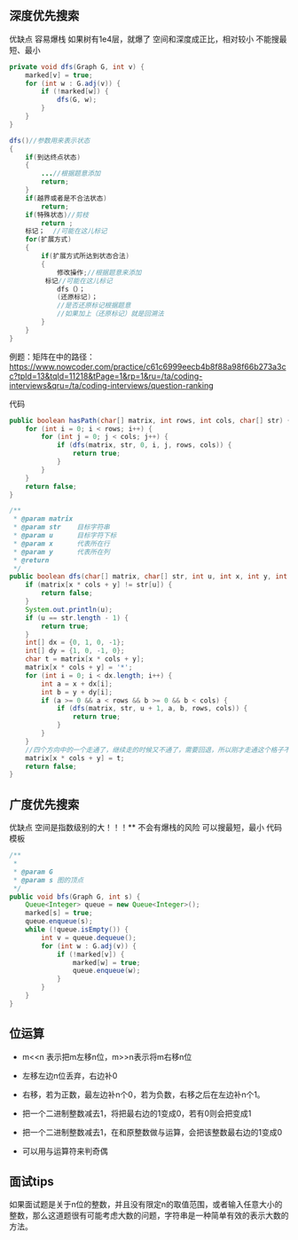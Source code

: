 ## 深度优先搜索

优缺点
容易爆栈 如果树有1e4层，就爆了
空间和深度成正比，相对较小
不能搜最短、最小

```java
private void dfs(Graph G, int v) {
    marked[v] = true;
    for (int w : G.adj(v)) {
        if (!marked[w]) {
            dfs(G, w);
        }
    }
}
```
```java
dfs()//参数用来表示状态  
{  
    if(到达终点状态)  
    {  
        ...//根据题意添加  
        return;  
    }  
    if(越界或者是不合法状态)  
        return;  
    if(特殊状态)//剪枝
        return ;
    标记；  //可能在这儿标记
    for(扩展方式)  
    {  
        if(扩展方式所达到状态合法)  
        {  
            修改操作;//根据题意来添加  
         标记//可能在这儿标记
            dfs（）；  
            (还原标记)；  
            //是否还原标记根据题意  
            //如果加上（还原标记）就是回溯法  
        }  
    }  
}
```

例题：矩阵在中的路径：https://www.nowcoder.com/practice/c61c6999eecb4b8f88a98f66b273a3cc?tpId=13&tqId=11218&tPage=1&rp=1&ru=/ta/coding-interviews&qru=/ta/coding-interviews/question-ranking

代码

```java
public boolean hasPath(char[] matrix, int rows, int cols, char[] str) {
    for (int i = 0; i < rows; i++) {
        for (int j = 0; j < cols; j++) {
            if (dfs(matrix, str, 0, i, j, rows, cols)) {
                return true;
            }
        }
    }
    return false;
}

/**
 * @param matrix
 * @param str    目标字符串
 * @param u      目标字符下标
 * @param x      代表所在行
 * @param y      代表所在列
 * @return
 */
public boolean dfs(char[] matrix, char[] str, int u, int x, int y, int rows, int cols) {
    if (matrix[x * cols + y] != str[u]) {
        return false;
    }
    System.out.println(u);
    if (u == str.length - 1) {
        return true;
    }
    int[] dx = {0, 1, 0, -1};
    int[] dy = {1, 0, -1, 0};
    char t = matrix[x * cols + y];
    matrix[x * cols + y] = '*';
    for (int i = 0; i < dx.length; i++) {
        int a = x + dx[i];
        int b = y + dy[i];
        if (a >= 0 && a < rows && b >= 0 && b < cols) {
            if (dfs(matrix, str, u + 1, a, b, rows, cols)) {
                return true;
            }
        }
    }
    //四个方向中的一个走通了，继续走的时候又不通了，需要回退，所以刚才走通这个格子不能走，因为回退了所以需要还原
    matrix[x * cols + y] = t;
    return false;
}
```

##  广度优先搜索

优缺点
空间是指数级别的大！！！**
不会有爆栈的风险
可以搜最短，最小
代码模板

```java
/**
 *
 * @param G
 * @param s 图的顶点
 */
public void bfs(Graph G, int s) {
    Queue<Integer> queue = new Queue<Integer>();
    marked[s] = true;
    queue.enqueue(s);
    while (!queue.isEmpty()) {
        int v = queue.dequeue();
        for (int w : G.adj(v)) {
            if (!marked[v]) {
                marked[w] = true;
                queue.enqueue(w);
            }
        }
    }
}
```

## 位运算

- m<<n 表示把m左移n位，m>>n表示将m右移n位
- 左移左边n位丢弃，右边补0
- 右移，若为正数，最左边补n个0，若为负数，右移之后在左边补n个1。

- 把一个二进制整数减去1，将把最右边的1变成0，若有0则会把变成1
- 把一个二进制整数减去1，在和原整数做与运算，会把该整数最右边的1变成0

- 可以用与运算符来判奇偶

##  面试tips

如果面试题是关于n位的整数，并且没有限定n的取值范围，或者输入任意大小的整数，那么这道题很有可能考虑大数的问题，字符串是一种简单有效的表示大数的方法。

